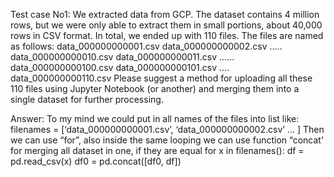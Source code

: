 Test case No1:
We extracted data from GCP. The dataset contains 4 million rows, but we were only able to
extract them in small portions, about 40,000 rows in CSV format. In total, we ended up with
110 files. The files are named as follows:
data_000000000001.csv
data_000000000002.csv
.....
data_000000000010.csv
data_000000000011.csv
......
data_000000000100.csv
data_000000000101.csv
....
data_000000000110.csv
Please suggest a method for uploading all these 110 files using Jupyter Notebook (or
another) and merging them into a single dataset for further processing.


Answer: To my mind we could put in all names of the files into list like:
filenames = [‘data_000000000001.csv’, ‘data_000000000002.csv’ ... ]
Then we can use  “for”, also inside the same looping we can use function “concat’ for
merging all dataset in one, if they are equal
for x in filenames():
df = pd.read_csv(x)
df0 = pd.concat([df0, df])

